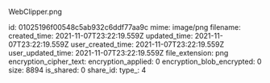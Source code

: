 WebClipper.png

id: 01025196f00548c5ab932c6ddf77aa9c
mime: image/png
filename: 
created_time: 2021-11-07T23:22:19.559Z
updated_time: 2021-11-07T23:22:19.559Z
user_created_time: 2021-11-07T23:22:19.559Z
user_updated_time: 2021-11-07T23:22:19.559Z
file_extension: png
encryption_cipher_text: 
encryption_applied: 0
encryption_blob_encrypted: 0
size: 8894
is_shared: 0
share_id: 
type_: 4